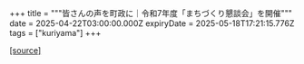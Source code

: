 +++
title = """皆さんの声を町政に｜令和7年度「まちづくり懇談会」を開催"""
date = 2025-04-22T03:00:00.000Z
expiryDate = 2025-05-18T17:21:15.776Z
tags = ["kuriyama"]
+++


[[source]](https://www.town.kuriyama.hokkaido.jp/site/matikon/31553.html)
